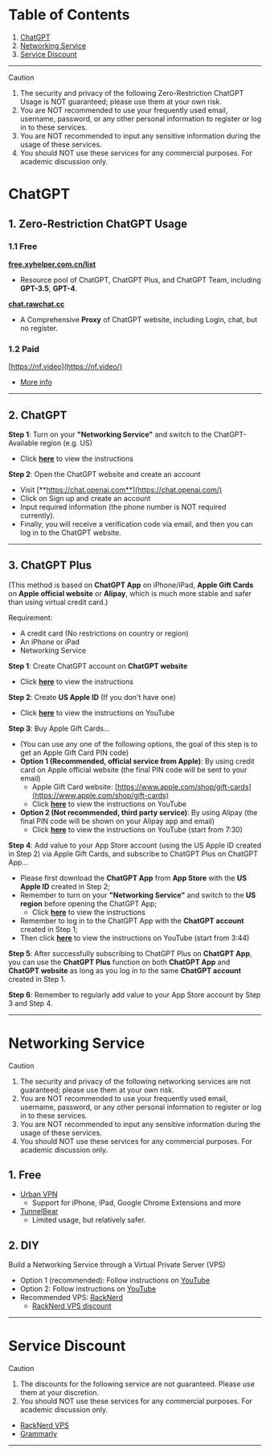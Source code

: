# Table of Contents

1. [ChatGPT](#chatgpt)
2. [Networking Service](#networking-service)
3. [Service Discount](#service-discount)

---

> [!CAUTION]
> 1. The security and privacy of the following Zero-Restriction ChatGPT Usage is NOT guaranteed; please use them at your own risk.
> 2. You are NOT recommended to use your frequently used email, username, password, or any other personal information to register or log in to these services.
> 3. You are NOT recommended to input any sensitive information during the usage of these services.
> 4. You should NOT use these services for any commercial purposes. For academic discussion only.

# ChatGPT

## 1. Zero-Restriction ChatGPT Usage

### 1.1 Free

<!-- [**www.yuelink.cn**](https://https://www.yuelink.cn/)
- **GPT-4** available. -->

[**free.xyhelper.com.cn/list**](https://free.xyhelper.com.cn/list)
- Resource pool of ChatGPT, ChatGPT Plus, and ChatGPT Team, including **GPT-3.5**, **GPT-4**.

<!-- [**ai.speedymind.net**](https://ai.speedymind.net/)
- A project from [GitHub](https://github.com/danny-avila/LibreChat)
- **GPT-3.5, GPT-4** available.
- A Comprehensive reconstruction of ChatGPT website, including register, login, chat. -->

[**chat.rawchat.cc**](https://chat.rawchat.cc/)
- A Comprehensive **Proxy** of ChatGPT website, including Login, chat, but no register.

### 1.2 Paid

[https://nf.video](https://nf.video/)
- [More info](https://space.bilibili.com/3493146033916501)

---

## 2. ChatGPT

**Step 1**: Turn on your **"Networking Service"** and switch to the ChatGPT-Available region (e.g. US)
- Click **[here](./#networking-service)** to view the instructions

**Step 2**: Open the ChatGPT website and create an account
- Visit [**https://chat.openai.com**](https://chat.openai.com/)
- Click on Sign up and create an account
- Input required information (the phone number is NOT required currently).
- Finally, you will receive a verification code via email, and then you can log in to the ChatGPT website.

---

## 3. ChatGPT Plus

(This method is based on **ChatGPT App** on iPhone/iPad, **Apple Gift Cards** on **Apple official website** or **Alipay**, which is much more stable and safer than using virtual credit card.)

Requirement:
- A credit card (No restrictions on country or region)
- An iPhone or iPad
- Networking Service

**Step 1**: Create ChatGPT account on **ChatGPT website**
- Click **[here](./#ChatGPT)** to view the instructions

**Step 2**: Create **US Apple ID** (If you don't have one)
- Click **[here](https://youtu.be/Y51VMx4NOfk?si=EODwREa8QvijALSv)** to view the instructions on YouTube

**Step 3**: Buy Apple Gift Cards...
- (You can use any one of the following options, the goal of this step is to get an Apple Gift Card PIN code)
- **Option 1 (Recommended, official service from Apple)**: By using credit card on Apple official website (the final PIN code will be sent to your email)
  - Apple Gift Card website: [https://www.apple.com/shop/gift-cards](https://www.apple.com/shop/gift-cards)
  - Click **[here](https://youtu.be/9dp48HTaZns?si=GLTDnZZIady-fmj4)** to view the instructions on YouTube
- **Option 2 (Not recommended, third party service)**: By using Alipay (the final PIN code will be shown on your Alipay app and email)
  - Click **[here](https://youtu.be/9dp48HTaZns?si=qamcEY9Wx-5fJW3A&t=450)** to view the instructions on YouTube (start from 7:30)

**Step 4**: Add value to your App Store account (using the US Apple ID created in Step 2) via Apple Gift Cards, and subscribe to ChatGPT Plus on ChatGPT App...
- Please first download the **ChatGPT App** from **App Store** with the **US Apple ID** created in Step 2;
- Remember to turn on your **"Networking Service"** and switch to the **US region** before opening the ChatGPT App;
  - Click **[here](./#networking-service)** to view the instructions
- Remember to log in to the ChatGPT App with the **ChatGPT account** created in Step 1;
- Then click **[here](https://youtu.be/9dp48HTaZns?si=HXnYNgUfSE5-eKVo&t=224)** to view the instructions on YouTube (start from 3:44)

**Step 5**: After successfully subscribing to ChatGPT Plus on **ChatGPT App**, you can use the **ChatGPT Plus** function on both **ChatGPT App** and **ChatGPT website** as long as you log in to the same **ChatGPT account** created in Step 1.

**Step 6**: Remember to regularly add value to your App Store account by Step 3 and Step 4.

---

# Networking Service

> [!CAUTION]
> 1. The security and privacy of the following networking services are not guaranteed; please use them at your own risk.
> 2. You are NOT recommended to use your frequently used email, username, password, or any other personal information to register or log in to these services.
> 3. You are NOT recommended to input any sensitive information during the usage of these services.
> 4. You should NOT use these services for any commercial purposes. For academic discussion only.

## 1. Free

- [Urban VPN](https://www.urban-vpn.com/)
  - Support for iPhone, iPad, Google Chrome Extensions and more
- [TunnelBear](https://www.tunnelbear.com/apps/mac)
  - Limited usage, but relatively safer.

## 2. DIY

Build a Networking Service through a Virtual Private Server (VPS)
- Option 1 (recommended): Follow instructions on [YouTube](https://youtu.be/ttqOSrIlL48?si=LRQGfHQkqMxL81wt)
- Option 2: Follow instructions on [YouTube](https://youtu.be/SpxTFes1B8U?si=1v9QwOr5vVzHCLyc)
- Recommended VPS: [RackNerd](https://my.racknerd.com/)
  - [RackNerd VPS discount](https://www.vpstop.cn/idc/5.html)

---

# Service Discount

> [!CAUTION]
> 1. The discounts for the following service are not guaranteed. Please use them at your discretion.
> 2. You should NOT use these services for any commercial purposes. For academic discussion only.

- [RackNerd VPS](https://www.vpstop.cn/idc/5.html)
- [Grammarly](https://masterblogging.com/deals/grammarly-discount/)

---

